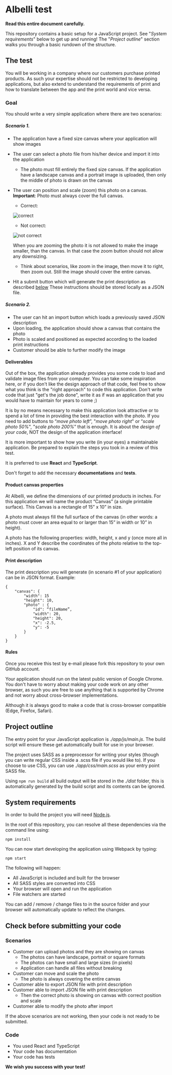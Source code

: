 # Albelli test

**Read this entire document carefully.**

This repository contains a basic setup for a JavaScript project. 
See "_System requirements_" below to get up  and running!
The "_Project outline_" section walks you through a basic  rundown of the structure.

## The test

You will be working in a company where our customers purchase printed products.
As such your expertise should not be restricted to developing applications,
but also extend to understand the requirements
of print and how to translate between the app and the print world and  vice versa.

### Goal

You should write a very simple application where there are two scenarios:

##### Scenario 1.

* The application have a fixed size canvas where your application will show images
* The user can select a photo file from his/her device and import it into the application
  * The photo must fill entirely the fixed size canvas.
    If the application have a landscape canvas and a portrait image is uploaded,
    then only the middle of photo is drawn on the canvas
* The user can position and scale (zoom) this photo on a canvas. **Important**: Photo must always cover the full canvas.
  * Correct:

  ![correct](./doc/correct.png)

  * Not correct:

  ![not correct](./doc/not_correct.png)

  When you are zooming the photo it is not allowed to make the image smaller, than the canvas.
  In that case the zoom button should not allow any downsizing.

  * Think about scenarios, like zoom in the image, then move it to right, then zoom out.
    Still the image should cover the entire canvas.

* Hit a submit button which will generate the print description as described
  [below](https://github.com/albumprinter/software-engineer-js-test/tree/photo-editor#print-description)
  These instructions should be stored locally as a JSON file.

##### Scenario 2.

* The user can hit an import button which loads a previously saved JSON description
* Upon loading, the application should show a canvas that contains the photo
* Photo is scaled and positioned as expected according to the loaded print instructions
* Customer should be able to further modify the image

#### Deliverables

Out of the box, the application already provides you some code to load
and validate image files from your computer. You can take some inspiration
here, or if you don't like the design approach of that code, feel free
to show what you think is the "right approach" to code this application.
Don't write code that just "get's the job done", write it as if was an
application that you would have to maintain for years to come ;)

It is by no means necessary to make this application look attractive or
to spend a lot of time in providing the best interaction with the photo.
If you need to add buttons to “_move photo left_”, "_move photo right_" or
“_scale photo 50%_", "_scale photo 200%_” that is enough. It is about the
_design of your code_, NOT the design of the application interface!

It is more important to show how you write (in your eyes) a maintainable
application. Be prepared to explain the steps you took in a review of this test.

It is preferred to use **React** and **TypeScript**.

Don't forget to add the necessary **documentations** and **tests**.

#### Product canvas properties

At Albelli, we define the dimensions of our printed products in inches.
For this application we will name the product “Canvas” (a single printable surface).
This Canvas is a rectangle of 15” x 10” in size.

A photo must always fill the full surface of the canvas (in other words:
a photo must cover an area equal to or larger than 15” in width or 10” in height).

A photo has the following properties: width, height, x and y (once more
all in inches). X and Y describe the coordinates of the photo relative
to the top-left position of its canvas.

#### Print description

The print description you will generate (in scenario #1 of your application) can be in JSON format.
Example:

    {
        "canvas": {
            "width": 15
            "height": 10,
            "photo" : {
                "id": “fileName”,
                "width": 20,
                "height": 20,
                "x": -2.5,
                "y": -5
            }
        }
    }

#### Rules

Once you receive this test by e-mail please fork this repository to your own GitHub account.

Your application should run on the latest public version of Google Chrome.
You don't have to worry about making your code work on any other browser, as
such you are free to use anything that is supported by Chrome and not worry
about cross-browser implementations.

Although it is always good to make a code that is cross-browser compatible (Edge, Firefox, Safari).

## Project outline

The entry point for your JavaScript application is _./app/js/main.js_. The build script
will ensure these get automatically built for use in your browser.

The project uses SASS as a preprocessor for writing your styles (though you can
write regular CSS inside a .scss file if you would like to). If you choose to use CSS,
you can use _./app/css/main.scss_ as your entry point SASS file.

Using `npm run build` all build output will be stored in the _./dist_ folder, this is
automatically generated by the build script and its contents can be ignored.

## System requirements

In order to build the project you will need [Node.js](https://nodejs.org/en/).

In the root of this repository, you can resolve all these dependencies via
the command line using:

    npm install
    
You can now start developing the application using Webpack by typing:

    npm start
    
The following will happen:

 * All JavaScript is included and built for the browser
 * All SASS styles are converted into CSS
 * Your browser will open and run the application
 * File watchers are started

You can add / remove / change files to in the source folder and your
browser will automatically update to reflect the changes.

## Check before submitting your code

### Scenarios
* Customer can upload photos and they are showing on canvas
  * The photos can have landscape, portrait or square formats
  * The photos can have small and large sizes (in pixels)
  * Application can handle all files without breaking
* Customer can move and scale the photo
  * The photo is always covering the entire canvas
* Customer able to export JSON file with print description
* Customer able to import JSON file with print description
  * Then the correct photo is showing on canvas with correct position and scale
* Customer able to modify the photo after import

If the above scenarios are not working, then your code is not ready to be submitted.

### Code
* You used React and TypeScript
* Your code has documentation
* Your code has tests

**We wish you success with your test!**
